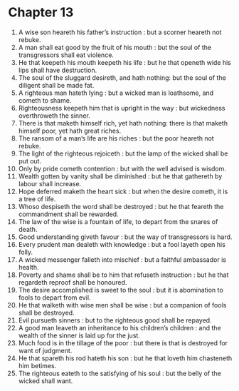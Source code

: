 # Chapter 13

1. A wise son heareth his father’s instruction : but a scorner heareth not rebuke.
2. A man shall eat good by the fruit of his mouth : but the soul of the transgressors shall eat violence.
3. He that keepeth his mouth keepeth his life : but he that openeth wide his lips shall have destruction.
4. The soul of the sluggard desireth, and hath nothing: but the soul of the diligent shall be made fat.
5. A righteous man hateth lying : but a wicked man is loathsome, and cometh to shame.
6. Righteousness keepeth him that is upright in the way : but wickedness overthroweth the sinner.
7. There is that maketh himself rich, yet hath nothing: there is that maketh himself poor, yet hath great riches.
8. The ransom of a man’s life are his riches : but the poor heareth not rebuke.
9. The light of the righteous rejoiceth : but the lamp of the wicked shall be put out.
10. Only by pride cometh contention : but with the well advised is wisdom.
11. Wealth gotten by vanity shall be diminished : but he that gathereth by labour shall increase.
12. Hope deferred maketh the heart sick : but when the desire cometh, it is a tree of life.
13. Whoso despiseth the word shall be destroyed : but he that feareth the commandment shall be rewarded.
14. The law of the wise is a fountain of life, to depart from the snares of death.
15. Good understanding giveth favour : but the way of transgressors is hard.
16. Every prudent man dealeth with knowledge : but a fool layeth open his folly.
17. A wicked messenger falleth into mischief : but a faithful ambassador is health.
18. Poverty and shame shall be to him that refuseth instruction : but he that regardeth reproof shall be honoured.
19. The desire accomplished is sweet to the soul : but it is abomination to fools to depart from evil.
20. He that walketh with wise men shall be wise : but a companion of fools shall be destroyed.
21. Evil pursueth sinners : but to the righteous good shall be repayed.
22. A good man leaveth an inheritance to his children’s children : and the wealth of the sinner is laid up for the just.
23. Much food is in the tillage of the poor : but there is that is destroyed for want of judgment.
24. He that spareth his rod hateth his son : but he that loveth him chasteneth him betimes.
25. The righteous eateth to the satisfying of his soul : but the belly of the wicked shall want.

